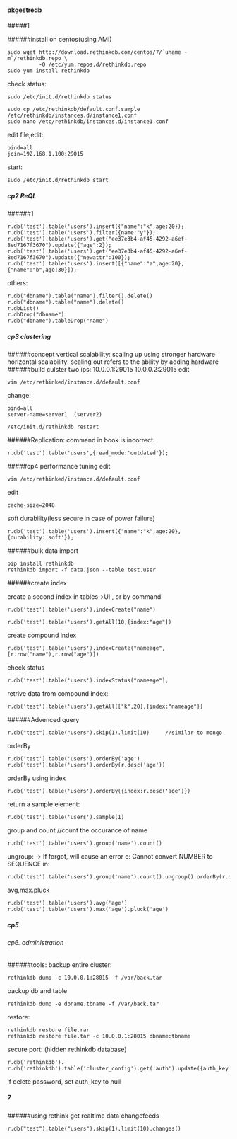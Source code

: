 #### pkgestredb
#####1

######install on centos(using AMI)
```
sudo wget http://download.rethinkdb.com/centos/7/`uname -m`/rethinkdb.repo \
          -O /etc/yum.repos.d/rethinkdb.repo
sudo yum install rethinkdb
```

check status:
```
sudo /etc/init.d/rethinkdb status
```
```
sudo cp /etc/rethinkdb/default.conf.sample /etc/rethinkdb/instances.d/instance1.conf
sudo nano /etc/rethinkdb/instances.d/instance1.conf
```


edit file,edit:
```
bind=all
join=192.168.1.100:29015
```

start:
```
sudo /etc/init.d/rethinkdb start
```

##### cp2 ReQL
######1
```
r.db('test').table('users').insert({"name":"k",age:20});
r.db('test').table('users').filter({name:"y"});
r.db('test').table('users').get("ee37e3b4-af45-4292-a6ef-8ed7167f3670").update({"age":2});
r.db('test').table('users').get("ee37e3b4-af45-4292-a6ef-8ed7167f3670").update({"newattr":100});
r.db('test').table('users').insert([{"name":"a",age:20},{"name":"b",age:30}]);
```
others:
```
r.db("dbname").table("name").filter().delete()
r.db("dbname").table("name").delete()
r.dbList()
r.dbDrop("dbname")
r.db("dbname").tableDrop("name")
```
##### cp3 clustering
######concept
vertical scalability: scaling up using stronger hardware
horizontal scalability: scaling out refers to the ability by adding hardware
######build culster
two ips: 10.0.0.1:29015  10.0.0.2:29015
edit 
```
vim /etc/rethinked/instance.d/default.conf
```

change:
```
bind=all
server-name=server1  (server2)
```
```
/etc/init.d/rethinkdb restart
```

######Replication:
command in book is incorrect.
```
r.db('test').table('users',{read_mode:'outdated'});
```


#####cp4 performance tuning
edit 
```
vim /etc/rethinked/instance.d/default.conf
```
edit
```
cache-size=2048
```

soft durability(less secure in case of power failure)
```
r.db('test').table('users').insert({"name":"k",age:20},{durability:'soft'});
```

######bulk data import
```
pip install rethinkdb
rethinkdb import -f data.json --table test.user
```

######create index

create a second index in tables->UI , or by command:
```
r.db('test').table('users').indexCreate("name")
```

```
r.db('test').table('users').getAll(10,{index:"age"})
```

create compound index
```
r.db('test').table('users').indexCreate("nameage",[r.row("name"),r.row("age")])
```
check status
```
r.db('test').table('users').indexStatus("nameage");
```
retrive data from compound index:
```
r.db('test').table('users').getAll(["k",20],{index:"nameage"})
```
######Advenced query
```
r.db("test").table("users").skip(1).limit(10)     //similar to mongo
```

orderBy
```
r.db('test').table('users').orderBy('age')
r.db('test').table('users').orderBy(r.desc('age'))
```

orderBy using index
```
r.db('test').table('users').orderBy({index:r.desc('age')})
```

return a sample element:
```
r.db('test').table('users').sample(1)
```

group and count  //count the occurance of name
```
r.db('test').table('users').group('name').count()
```

ungroup:  -> If forgot, will cause an error  e: Cannot convert NUMBER to SEQUENCE in:
```
r.db('test').table('users').group('name').count().ungroup().orderBy(r.desc('reduction')).limit(3)
```
avg,max.pluck
```
r.db('test').table('users').avg('age')
r.db('test').table('users').max('age').pluck('age')
```


##### cp5



###### cp6. administration
######tools:
backup entire cluster:
```
rethinkdb dump -c 10.0.0.1:28015 -f /var/back.tar
```

backup db and table
```
rethinkdb dump -e dbname.tbname -f /var/back.tar
```

restore:
```
rethinkdb restore file.rar
rethinkdb restore file.tar -c 10.0.0.1:28015 dbname:tbname
```

secure port: (hidden rethinkdb database)
```
r.db('rethinkdb').
r.db('rethinkdb').table('cluster_config').get('auth').update({auth_key:'pas'})
```
if delete password, set auth_key to null



##### 7 
######using rethink
get realtime data changefeeds
```
r.db("test").table("users").skip(1).limit(10).changes()
```

